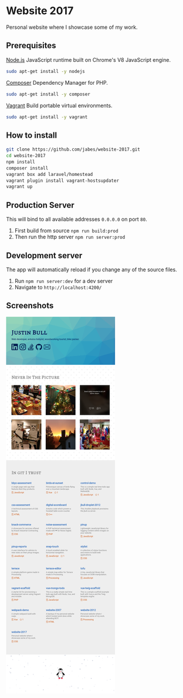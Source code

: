 # Website 2017

Personal website where I showcase some of my work.

## Prerequisites

[Node.js](https://nodejs.org/en/download/) JavaScript runtime built on Chrome's V8 JavaScript engine.

```bash
sudo apt-get install -y nodejs
```

[Composer](https://getcomposer.org/download/) Dependency Manager for PHP.

```bash
sudo apt-get install -y composer
```

[Vagrant](https://www.vagrantup.com/downloads.html) Build portable virtual environments.

```bash
sudo apt-get install -y vagrant
```

## How to install

```bash
git clone https://github.com/jabes/website-2017.git
cd website-2017
npm install
composer install
vagrant box add laravel/homestead
vagrant plugin install vagrant-hostsupdater
vagrant up
```

## Production Server

This will bind to all available addresses `0.0.0.0` on port `80`.

1. First build from source `npm run build:prod`
2. Then run the http server `npm run server:prod`

## Development server

The app will automatically reload if you change any of the source files.

1. Run `npm run server:dev` for a dev server
2. Navigate to `http://localhost:4200/`

## Screenshots

![](screenshot.png)
